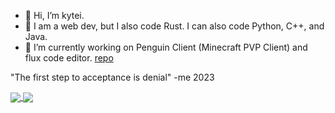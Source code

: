 - 👋 Hi, I’m kytei.
- 👀 I am a web dev, but I also code Rust. I can also code Python, C++, and Java.
- 🌱 I’m currently working on Penguin Client (Minecraft PVP Client) and flux code editor. [repo](https://github.com/kyteidev/FluxEditor)

"The first step to acceptance is denial" -me 2023

<a href="https://github.com/anuraghazra/github-readme-stats">
<img align="center" src="https://github-readme-stats.vercel.app/api?username=kyteidev&show_icons=true&theme=merko" />
</a>

<a href="https://github.com/anuraghazra/github-readme-stats">
<img align="center" src="https://github-readme-stats.vercel.app/api/top-langs/?username=kyteidev&theme=merko&layout=compact&langs_count=8" >
</a>
